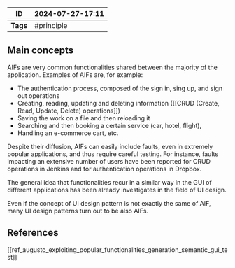 
| ID       | 2024-07-27-17:11 |
| -------- | ---------------- |
| **Tags** | #principle       |
## Main concepts

AIFs are very common functionalities shared between the majority of the application.
Examples of AIFs are, for example:
- The authentication process, composed of the sign in, sing up, and sign out operations
- Creating, reading, updating and deleting information ([[CRUD (Create, Read, Update, Delete) operations]])
- Saving the work on a file and then reloading it
- Searching and then booking a certain service (car, hotel, flight),
- Handling an e-commerce cart, etc.

Despite their diffusion, AIFs can easily include faults, even in extremely popular applications, and thus require careful testing. For instance, faults impacting an extensive number of users have been reported for CRUD operations in Jenkins and for authentication operations in Dropbox.

The general idea that functionalities recur in a similar way in the GUI of different applications has been already investigates in the field of UI design. 

Even if the concept of UI design pattern is not exactly the same of AIF, many UI design patterns turn out to be also AIFs. 
## References
[[ref_augusto_exploiting_popular_functionalities_generation_semantic_gui_test]]

